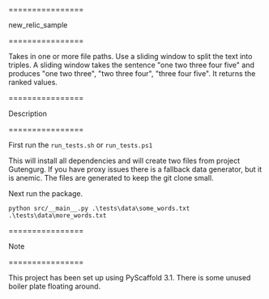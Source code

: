 ================

new_relic_sample

================

Takes in one or more file paths. Use a sliding window to split the text into triples.
A sliding window takes the sentence "one two three four five" and produces "one two three", "two three four", "three four five".
It returns the ranked values.

================

Description

================

First run the 
```run_tests.sh``` 
or
```run_tests.ps1```

This will install all dependencies and will create two files from project Gutengurg.
If you have proxy issues there is a fallback data generator, but it is anemic.
The files are generated to keep the git clone small.

Next run the package.
```
python src/__main__.py .\tests\data\some_words.txt .\tests\data\more_words.txt
```
================

Note

================

This project has been set up using PyScaffold 3.1. There is some unused boiler plate floating around.
